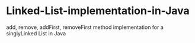 # Linked-List-implementation-in-Java
add, remove, addFirst, removeFirst method implementation for a singlyLinked List in Java
